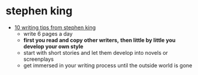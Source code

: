 # stephen king

- [10 writing tips from stephen king](https://www.youtube.com/watch?v=B6SKj_eiY9k)
     - write 6 pages a day
     - **first you read and copy other writers,**
       **then little by little you develop your own style**
     - start with short stories and let them develop into novels or screenplays
     - get immersed in your writing process until the outside world is gone
